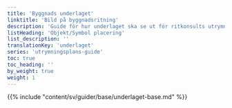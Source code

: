 ```yaml
---
title: 'Byggnads underlaget'
linktitle: 'Bild på byggnadsritning'
description: 'Guide för hur underlaget ska se ut för ritkonsults utrymningsplan'
listHeading: 'Objekt/Symbol placering'
list_description: ''
translationKey: 'underlaget'
series: 'utrymningsplans-guide'
toc: true
toc_heading: ''
by_weight: true
weight: 1
---
```


{{% include "content/sv/guider/base/underlaget-base.md" %}}











